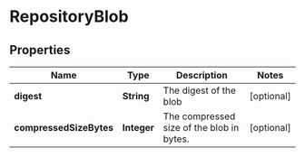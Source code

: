

# RepositoryBlob


## Properties

| Name | Type | Description | Notes |
|------------ | ------------- | ------------- | -------------|
|**digest** | **String** | The digest of the blob |  [optional] |
|**compressedSizeBytes** | **Integer** | The compressed size of the blob in bytes. |  [optional] |



